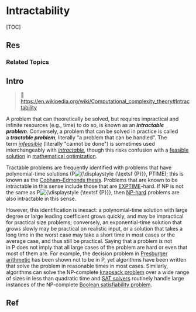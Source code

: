 # Intractability

[TOC]



## Res
### Related Topics



## Intro
> 🔗 https://en.wikipedia.org/wiki/Computational_complexity_theory#Intractability

A problem that can theoretically be solved, but requires impractical and infinite resources (e.g., time) to do so, is known as an _**intractable problem**_. Conversely, a problem that can be solved in practice is called a _**tractable problem**_, literally "a problem that can be handled". The term _[infeasible](https://en.wiktionary.org/wiki/infeasible "wikt:infeasible")_ (literally "cannot be done") is sometimes used interchangeably with _[intractable](https://en.wiktionary.org/wiki/intractable "wikt:intractable")_, though this risks confusion with a [feasible solution](https://en.wikipedia.org/wiki/Feasible_solution "Feasible solution") in [mathematical optimization](https://en.wikipedia.org/wiki/Mathematical_optimization "Mathematical optimization").

Tractable problems are frequently identified with problems that have polynomial-time solutions (P![{\displaystyle {\textsf {P}}}](https://wikimedia.org/api/rest_v1/media/math/render/svg/ec84dd832febb10256f66e1d1812aced47e07c4c), PTIME); this is known as the [Cobham–Edmonds thesis](https://en.wikipedia.org/wiki/Cobham%E2%80%93Edmonds_thesis "Cobham–Edmonds thesis"). Problems that are known to be intractable in this sense include those that are [EXPTIME](https://en.wikipedia.org/wiki/EXPTIME "EXPTIME")-hard. If NP is not the same as P![{\displaystyle {\textsf {P}}}](https://wikimedia.org/api/rest_v1/media/math/render/svg/ec84dd832febb10256f66e1d1812aced47e07c4c), then [NP-hard](https://en.wikipedia.org/wiki/NP-hard "NP-hard") problems are also intractable in this sense.

However, this identification is inexact: a polynomial-time solution with large degree or large leading coefficient grows quickly, and may be impractical for practical size problems; conversely, an exponential-time solution that grows slowly may be practical on realistic input, or a solution that takes a long time in the worst case may take a short time in most cases or the average case, and thus still be practical. Saying that a problem is not in P does not imply that all large cases of the problem are hard or even that most of them are. For example, the decision problem in [Presburger arithmetic](https://en.wikipedia.org/wiki/Presburger_arithmetic "Presburger arithmetic") has been shown not to be in P, yet algorithms have been written that solve the problem in reasonable times in most cases. Similarly, algorithms can solve the NP-complete [knapsack problem](https://en.wikipedia.org/wiki/Knapsack_problem "Knapsack problem") over a wide range of sizes in less than quadratic time and [SAT solvers](https://en.wikipedia.org/wiki/SAT_solver "SAT solver") routinely handle large instances of the NP-complete [Boolean satisfiability problem](https://en.wikipedia.org/wiki/Boolean_satisfiability_problem "Boolean satisfiability problem").



## Ref
